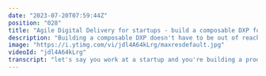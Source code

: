 ```yaml
---
date: "2023-07-20T07:59:44Z"
position: "028"
title: "Agile Digital Delivery for startups - build a composable DXP for free in ten minutes!"
description: "Building a composable DXP doesn't have to be out of reach for companies just beginning their digital journey. Join Uniform's principal developer advocate Tim Benniks to see how you can start easily -- and at no cost -- by using free plans from major vendors. \n\nTim shows you how to use Uniform to turn Contentful, BigCommerce, NextJS and Vercel into a powerful, agile platform for digital delivery. And once you set it up, nontechnical users can use Uniform Canvas to create, launch and iterate digital experiences without coming back to the dev team."
image: "https://i.ytimg.com/vi/jdl4A64kLrg/maxresdefault.jpg"
videoId: "jdl4A64kLrg"
transcript: "let's say you work at a startup and you're building a product but you need a marketing site that shows a bit of commerce and some personalization and some data from headless sources and you actually need a composable dxp and here at uniform we are able to give that to you it's going to be enterprise great and it's completely mac alliance focused and it's really simple to set up so in this video i want to show you how to do that by actually going through the system and setting it all up for you live so it's a one taker there's not going to be any edits and you can probably just follow along if you have the right prerequisites okay so let's starting by building our own dxp and so let's have a start because we need a couple of things right we need a cms and in this case we're going to go for contentful and for commerce i want to use big commerce and for a front-end framework we want next.js and a cdn delivery framework is going to be for cell and we will not be doing analytics for this demo and i also don't need a marketing cloud just now so i just created the stack that i like that uniform supports and let's actually launch our stack and get this demo on the road so signing me in let's see where we are so let's start a new product project because basically our personalization engine has realized the things that i just clicked it knows about me so when i now start my new project it will remember and it will select the right things for me and so what i want to do in this demo is grab a personalized gem stack website on for sale with commerce connected so we just why we selected bigcommerce right so let's rock um yes we're going for sell and you need a couple of prerequisites before you can do this smoothly so you need a github account so we can put the code repository for you on your account and we need a contentful account where you can add a new space you need a store owner login for bigcommerce so you're able to connect to that and we can query it and you need a for sale account of course to be able to deploy it to for sale all these things are actually free you can just go ahead and sign yourself up and then do this same flow and you're off to go all right so we're creating this new project now so we kind of have to figure out what to do with the content and it needs to log into contentful to be able to add the demo content there so i was already logged in so let me select the space i want to add my space to and let's call it dxp and create the space so this tool here is behind the scenes doing a lot of things with these headless systems and so we're actually adding some little applications from uniform into contentful and we're also adding our starter kit demo content into contentful for you so you have something to play with um here it goes it's processing the assets and it's publishing them and we should be ready to rock imminently there we go so um now we need to connect to big commerce and so let's see um i have been logged in already so let me just select my account and the store that i own there it is and now it's actually installed the big commerce app with uniform all ready so now comes the next thing what we need to do is behind the scenes lots of things have happened so we now need to connect everything up and put it on for cell and so to be able to do that it will create for us a github repository with the code inside and it will also deploy on for sale but for sell needs to know about a bunch of information about our uniform project id and the api keys and things like that and so let's click deploy to for cell and then copy paste all these items here and then once that is done it will redirect back to this page and we can have a look at the project we've created so we go so it opens in a new tab and so let's just make it a git repository it could also be bitbucket or something but we'll go for github and we call it dxp of course here we go let me just zoom you in a little there we go so we don't need a github team or this might be oh sorry this is a for cell team we don't need that and so what we need now is actually to copy paste those values that we just saw on the screen in here so for cell knows what to do to release our code base okay here we go so our contentful tokens copying everything by the way these tokens will be invalidated after this video so don't be clever and take my stuff you there won't be any need for that all right so i clicked on deploy and for sale is now going to do its business it has all the information it needs it grabbed the information from my github and now it should be able to build it and so this might take a little bit because it's the initial build it needs to get all the npm packages and things like that and so in the meantime let's have a look at my github account let's see what was added there oh that was almost good here we go so it just created this github repository for us and so everything is kind of nicely integrated like that and so you can see if you wanted to do this manually how everything works it's all here and so this is still building and so what i'll do is i'll wait for it to be done and i will just fast forward this so you can see we're doing everything live there's no edits here all right it actually worked and now we're being redirected back to our uniform page and so basically what you can do from now on everything works by the way but what you can do from now on is actually go to for sale and figure out what that website looks like which we'll do now and then afterwards we can explore some other things which we might not all do in this video i just wanted to show you the quick startup so let's go to our dashboard and have a look at our dxp and let's visit it and so here we go we just created a website with compass that is connected to contentful and it has products but as you can see these products are right now not really connected we still have to do that inside uniform so how about we do that so let's go back to our project and let's have a look at canvas so we have created a landing page that's this landing page here and inside you can see there's a header there's a hero and stuff and there's actually a product here and that product you see there's no bigcommerce product just selected yet so let's do that now and let's find something i'm not sure if we can find these no let's just do this lovely coffee brewer let's accept but there's actually more products here so also let's do another one where we do maybe some more kitchen related stuff yeah okay let's let's select this and let's actually save and publish so we haven't actually set up a web hook from uniform to for cell to be able to detect this change and then do an automated deploy i won't do that for this video if you set that up and you change anything here or you change anything in your cms it will actually update this file here and that's it for the video i wanted to keep it quick and as you can see there's um in a short time you can do a lot of things and feel free to visit our documentation or have a look at our other videos that we've done to look at our universe and all the things we're doing at uniform so thank you for watching and see you soon cheers"
---
```


